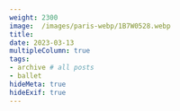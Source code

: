 ```yaml
---
weight: 2300
image:  /images/paris-webp/1B7W0528.webp
title:
date: 2023-03-13
multipleColumn: true
tags:
- archive # all posts
- ballet
hideMeta: true
hideExif: true
---
```

